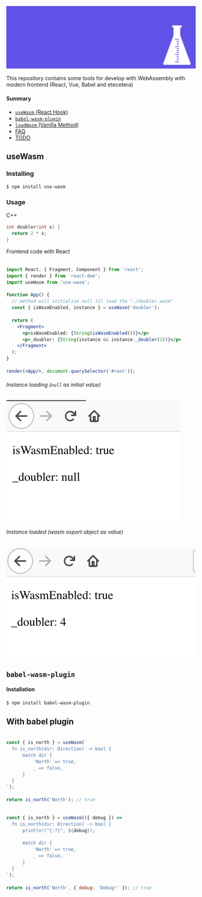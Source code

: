 ![assets](assets/wasm-sdk.png)

This repository contains some tools for develop with WebAssembly with modern frontend (React, Vue, Babel and etecetera)

#### Summary

- [`useWasm` (React Hook)](#usewasm)
- [`babel-wasm-plugin`](#babel-wasm-plugin)
- [`loadWasm` (Vanilla Method)](#loadwasm)
- [FAQ](#faq)
- [TODO](#todo)

## useWasm

### Installing

```bash
$ npm install use-wasm
```

### Usage

C++

```cpp
int doubler(int x) {
  return 2 * x;
}
```

Frontend code with React

```jsx

import React, { Fragment, Component } from 'react';
import { render } from 'react-dom';
import useWasm from 'use-wasm';

function App() {
  // method will initialize null til load the "./doubler.wasm"
  const { isWasmEnabled, instance } = useWasm('doubler');

  return (
    <Fragment>
      <p>isWasmEnabled: {String(isWasmEnabled())}</p>
      <p>_doubler: {String(instance && instance._doubler(2))}</p>
    </Fragment>
  );
}

render(<App/>, document.querySelector('#root'));

```

###### Instance loading (`null` as initial value)

![Value loading returning null](assets/demo-react-hooks-loading.png) 

###### Instance loaded (wasm export object as value)

![Value loading returning instance object](assets/demo-react-hooks-loaded.png)

## `babel-wasm-plugin`

#### Installation

```sh
$ npm install babel-wasm-plugin
```

## With babel plugin

```jsx

const { is_north } = useWasm(`
  fn is_north(dir: Direction) -> bool {
      match dir {
          'North' => true,
          _ => false,
      }
  }
`);

return is_north('North'); // true

```


```jsx

const { is_north } = useWasm(({ debug }) => `
  fn is_north(dir: Direction) -> bool {
      println!("{:?}", ${debug});

      match dir {
          'North' => true,
          _ => false,
      }
  }
`);

return is_north('North', { debug: 'Debug!' }); // true

```
